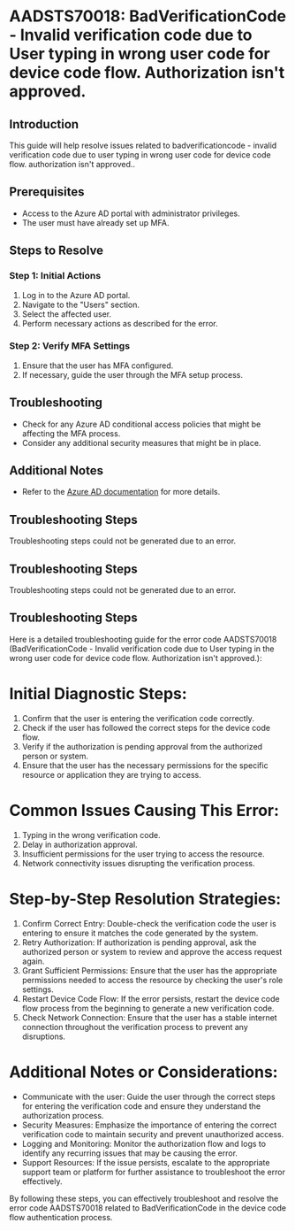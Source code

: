 # AADSTS70018: BadVerificationCode - Invalid verification code due to User typing in wrong user code for device code flow. Authorization isn't approved.

## Introduction
This guide will help resolve issues related to badverificationcode - invalid verification code due to user typing in wrong user code for device code flow. authorization isn't approved..

## Prerequisites
- Access to the Azure AD portal with administrator privileges.
- The user must have already set up MFA.

## Steps to Resolve

### Step 1: Initial Actions
1. Log in to the Azure AD portal.
2. Navigate to the "Users" section.
3. Select the affected user.
4. Perform necessary actions as described for the error.

### Step 2: Verify MFA Settings
1. Ensure that the user has MFA configured.
2. If necessary, guide the user through the MFA setup process.

## Troubleshooting
- Check for any Azure AD conditional access policies that might be affecting the MFA process.
- Consider any additional security measures that might be in place.

## Additional Notes
- Refer to the [Azure AD documentation](https://learn.microsoft.com/en-us/azure/active-directory/) for more details.


## Troubleshooting Steps
Troubleshooting steps could not be generated due to an error.

## Troubleshooting Steps
Troubleshooting steps could not be generated due to an error.

## Troubleshooting Steps
Here is a detailed troubleshooting guide for the error code AADSTS70018 (BadVerificationCode - Invalid verification code due to User typing in the wrong user code for device code flow. Authorization isn't approved.):

# Initial Diagnostic Steps:
1. Confirm that the user is entering the verification code correctly.
2. Check if the user has followed the correct steps for the device code flow.
3. Verify if the authorization is pending approval from the authorized person or system.
4. Ensure that the user has the necessary permissions for the specific resource or application they are trying to access.

# Common Issues Causing This Error:
1. Typing in the wrong verification code.
2. Delay in authorization approval.
3. Insufficient permissions for the user trying to access the resource.
4. Network connectivity issues disrupting the verification process.

# Step-by-Step Resolution Strategies:
1. Confirm Correct Entry: Double-check the verification code the user is entering to ensure it matches the code generated by the system.
2. Retry Authorization: If authorization is pending approval, ask the authorized person or system to review and approve the access request again.
3. Grant Sufficient Permissions: Ensure that the user has the appropriate permissions needed to access the resource by checking the user's role settings.
4. Restart Device Code Flow: If the error persists, restart the device code flow process from the beginning to generate a new verification code.
5. Check Network Connection: Ensure that the user has a stable internet connection throughout the verification process to prevent any disruptions.

# Additional Notes or Considerations:
- Communicate with the user: Guide the user through the correct steps for entering the verification code and ensure they understand the authorization process.
- Security Measures: Emphasize the importance of entering the correct verification code to maintain security and prevent unauthorized access.
- Logging and Monitoring: Monitor the authorization flow and logs to identify any recurring issues that may be causing the error.
- Support Resources: If the issue persists, escalate to the appropriate support team or platform for further assistance to troubleshoot the error effectively.

By following these steps, you can effectively troubleshoot and resolve the error code AADSTS70018 related to BadVerificationCode in the device code flow authentication process.